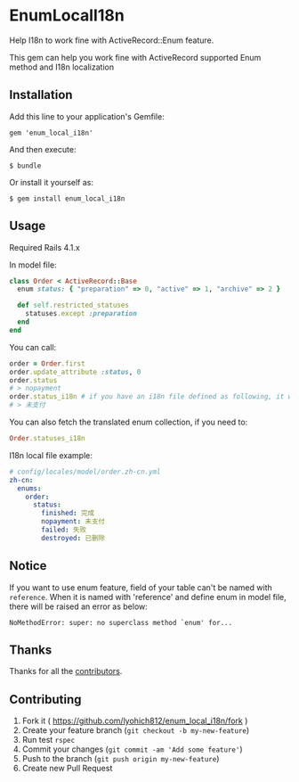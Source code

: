 # EnumLocalI18n

Help I18n to work fine with ActiveRecord::Enum feature.

This gem can help you work fine with ActiveRecord supported Enum method and I18n localization

## Installation

Add this line to your application's Gemfile:

    gem 'enum_local_i18n'

And then execute:

    $ bundle

Or install it yourself as:

    $ gem install enum_local_i18n

## Usage


Required Rails 4.1.x

In model file:

```ruby
class Order < ActiveRecord::Base
  enum status: { "preparation" => 0, "active" => 1, "archive" => 2 }

  def self.restricted_statuses
    statuses.except :preparation
  end
end
```

You can call:

```ruby
order = Order.first
order.update_attribute :status, 0
order.status
# > nopayment
order.status_i18n # if you have an i18n file defined as following, it will return "未支付".
# > 未支付
```

You can also fetch the translated enum collection, if you need to:

```ruby
Order.statuses_i18n
```

I18n local file example:

```yaml
# config/locales/model/order.zh-cn.yml
zh-cn:
  enums:
    order:
      status:
        finished: 完成
        nopayment: 未支付
        failed: 失败
        destroyed: 已删除
```


## Notice
If you want to use enum feature, field of your table can't be named with `reference`.
When it is named with 'reference' and define enum in model file, there will be raised an error as below:

    NoMethodError: super: no superclass method `enum' for...


## Thanks

Thanks for all the [contributors](https://github.com/lyohich812/enum_local_i18n/graphs/contributors).

## Contributing

1. Fork it ( https://github.com/lyohich812/enum_local_i18n/fork )
2. Create your feature branch (`git checkout -b my-new-feature`)
3. Run test `rspec`
4. Commit your changes (`git commit -am 'Add some feature'`)
5. Push to the branch (`git push origin my-new-feature`)
6. Create new Pull Request
